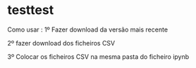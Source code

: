 # testtest
Como usar :
1º Fazer download da versão mais recente 

2º fazer download dos ficheiros CSV 

3º Colocar os ficheiros CSV na mesma pasta do ficheiro ipynb
